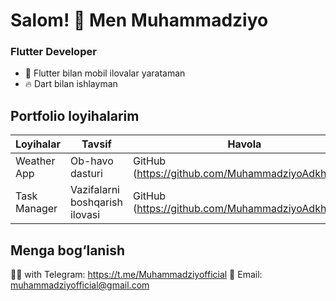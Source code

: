 # Salom! 👋 Men Muhammadziyo  
### Flutter Developer  

- 📱 Flutter bilan mobil ilovalar yarataman  
- 🔥 Dart  bilan ishlayman  

## Portfolio loyihalarim  
| Loyihalar | Tavsif | Havola |
|-----------|--------|--------|
| Weather App | Ob-havo dasturi | GitHub (https://github.com/MuhammadziyoAdkhamov) |
| Task Manager | Vazifalarni boshqarish ilovasi | GitHub (https://github.com/MuhammadziyoAdkhamov) |

## Menga bog‘lanish  
🪪📎 with Telegram: https://t.me/Muhammadziyofficial
📧 Email: muhammadziyofficial@gmail.com  
 
